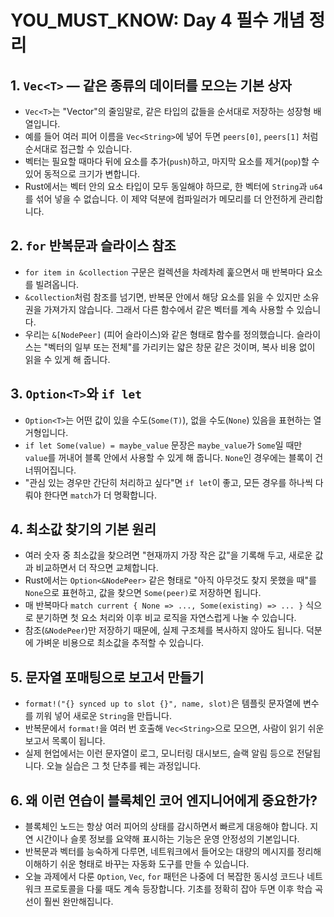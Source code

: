 # YOU_MUST_KNOW: Day 4 필수 개념 정리

## 1. `Vec<T>` — 같은 종류의 데이터를 모으는 기본 상자
- `Vec<T>`는 "Vector"의 줄임말로, 같은 타입의 값들을 순서대로 저장하는 성장형 배열입니다.
- 예를 들어 여러 피어 이름을 `Vec<String>`에 넣어 두면 `peers[0]`, `peers[1]` 처럼 순서대로 접근할 수 있습니다.
- 벡터는 필요할 때마다 뒤에 요소를 추가(`push`)하고, 마지막 요소를 제거(`pop`)할 수 있어 동적으로 크기가 변합니다.
- Rust에서는 벡터 안의 요소 타입이 모두 동일해야 하므로, 한 벡터에 `String`과 `u64`를 섞어 넣을 수 없습니다. 이 제약 덕분에 컴파일러가 메모리를 더 안전하게 관리합니다.

## 2. `for` 반복문과 슬라이스 참조
- `for item in &collection` 구문은 컬렉션을 차례차례 훑으면서 매 반복마다 요소를 빌려옵니다.
- `&collection`처럼 참조를 넘기면, 반복문 안에서 해당 요소를 읽을 수 있지만 소유권을 가져가지 않습니다. 그래서 다른 함수에서 같은 벡터를 계속 사용할 수 있습니다.
- 우리는 `&[NodePeer]` (피어 슬라이스)와 같은 형태로 함수를 정의했습니다. 슬라이스는 "벡터의 일부 또는 전체"를 가리키는 얇은 창문 같은 것이며, 복사 비용 없이 읽을 수 있게 해 줍니다.

## 3. `Option<T>`와 `if let`
- `Option<T>`는 어떤 값이 있을 수도(`Some(T)`), 없을 수도(`None`) 있음을 표현하는 열거형입니다.
- `if let Some(value) = maybe_value` 문장은 `maybe_value`가 `Some`일 때만 `value`를 꺼내어 블록 안에서 사용할 수 있게 해 줍니다. `None`인 경우에는 블록이 건너뛰어집니다.
- "관심 있는 경우만 간단히 처리하고 싶다"면 `if let`이 좋고, 모든 경우를 하나씩 다뤄야 한다면 `match`가 더 명확합니다.

## 4. 최소값 찾기의 기본 원리
- 여러 숫자 중 최소값을 찾으려면 "현재까지 가장 작은 값"을 기록해 두고, 새로운 값과 비교하면서 더 작으면 교체합니다.
- Rust에서는 `Option<&NodePeer>` 같은 형태로 "아직 아무것도 찾지 못했을 때"를 `None`으로 표현하고, 값을 찾으면 `Some(peer)`로 저장하면 됩니다.
- 매 반복마다 `match current { None => ..., Some(existing) => ... }` 식으로 분기하면 첫 요소 처리와 이후 비교 로직을 자연스럽게 나눌 수 있습니다.
- 참조(`&NodePeer`)만 저장하기 때문에, 실제 구조체를 복사하지 않아도 됩니다. 덕분에 가벼운 비용으로 최소값을 추적할 수 있습니다.

## 5. 문자열 포매팅으로 보고서 만들기
- `format!("{} synced up to slot {}", name, slot)`은 템플릿 문자열에 변수를 끼워 넣어 새로운 `String`을 만듭니다.
- 반복문에서 `format!`을 여러 번 호출해 `Vec<String>`으로 모으면, 사람이 읽기 쉬운 보고서 목록이 됩니다.
- 실제 현업에서는 이런 문자열이 로그, 모니터링 대시보드, 슬랙 알림 등으로 전달됩니다. 오늘 실습은 그 첫 단추를 꿰는 과정입니다.

## 6. 왜 이런 연습이 블록체인 코어 엔지니어에게 중요한가?
- 블록체인 노드는 항상 여러 피어의 상태를 감시하면서 빠르게 대응해야 합니다. 지연 시간이나 슬롯 정보를 요약해 표시하는 기능은 운영 안정성의 기본입니다.
- 반복문과 벡터를 능숙하게 다루면, 네트워크에서 들어오는 대량의 메시지를 정리해 이해하기 쉬운 형태로 바꾸는 자동화 도구를 만들 수 있습니다.
- 오늘 과제에서 다룬 `Option`, `Vec`, `for` 패턴은 나중에 더 복잡한 동시성 코드나 네트워크 프로토콜을 다룰 때도 계속 등장합니다. 기초를 정확히 잡아 두면 이후 학습 곡선이 훨씬 완만해집니다.